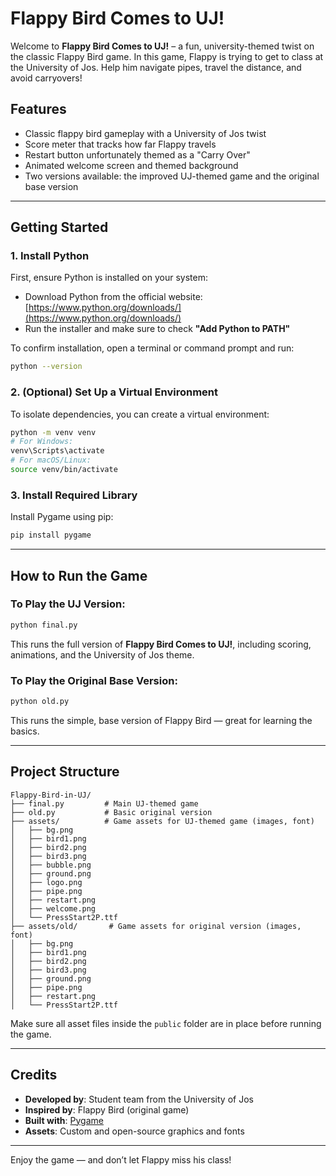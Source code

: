 # Flappy Bird Comes to UJ!

Welcome to **Flappy Bird Comes to UJ!** – a fun, university-themed twist on the classic Flappy Bird game. In this game, Flappy is trying to get to class at the University of Jos. Help him navigate pipes, travel the distance, and avoid carryovers!

## Features

* Classic flappy bird gameplay with a University of Jos twist
* Score meter that tracks how far Flappy travels
* Restart button unfortunately themed as a "Carry Over"
* Animated welcome screen and themed background
* Two versions available: the improved UJ-themed game and the original base version

---

## Getting Started

### 1. Install Python

First, ensure Python is installed on your system:

* Download Python from the official website: [https://www.python.org/downloads/](https://www.python.org/downloads/)
* Run the installer and make sure to check **"Add Python to PATH"**

To confirm installation, open a terminal or command prompt and run:

```bash
python --version
```

### 2. (Optional) Set Up a Virtual Environment

To isolate dependencies, you can create a virtual environment:

```bash
python -m venv venv
# For Windows:
venv\Scripts\activate
# For macOS/Linux:
source venv/bin/activate
```

### 3. Install Required Library

Install Pygame using pip:

```bash
pip install pygame
```

---

## How to Run the Game

### To Play the UJ Version:

```bash
python final.py
```

This runs the full version of **Flappy Bird Comes to UJ!**, including scoring, animations, and the University of Jos theme.

### To Play the Original Base Version:

```bash
python old.py
```

This runs the simple, base version of Flappy Bird — great for learning the basics.

---

## Project Structure

```
Flappy-Bird-in-UJ/
├── final.py         # Main UJ-themed game
├── old.py           # Basic original version
├── assets/          # Game assets for UJ-themed game (images, font)
│   ├── bg.png
│   ├── bird1.png
│   ├── bird2.png
│   ├── bird3.png
│   ├── bubble.png
│   ├── ground.png
│   ├── logo.png
│   ├── pipe.png
│   ├── restart.png
│   ├── welcome.png
│   └── PressStart2P.ttf
├── assets/old/       # Game assets for original version (images, font)
│   ├── bg.png
│   ├── bird1.png
│   ├── bird2.png
│   ├── bird3.png
│   ├── ground.png
│   ├── pipe.png
│   ├── restart.png
│   └── PressStart2P.ttf
```

Make sure all asset files inside the `public` folder are in place before running the game.

---

## Credits

* **Developed by**: Student team from the University of Jos
* **Inspired by**: Flappy Bird (original game)
* **Built with**: [Pygame](https://www.pygame.org/)
* **Assets**: Custom and open-source graphics and fonts

---

Enjoy the game — and don’t let Flappy miss his class!
